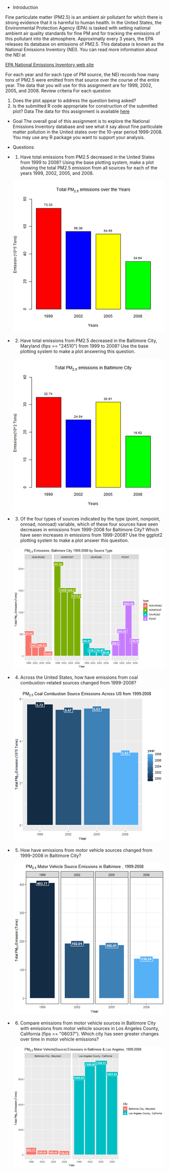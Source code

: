 * Introduction

Fine particulate matter (PM2.5) is an ambient air pollutant for which there is strong evidence that it is harmful to human health. In the United States, the Environmental Protection Agency (EPA) is tasked with setting national ambient air quality standards for fine PM and for tracking the emissions of this pollutant into the atmosphere. Approximatly every 3 years, the EPA releases its database on emissions of PM2.5. This database is known as the National Emissions Inventory (NEI). You can read more information about the NEI at 

 [EPA National Emissions Inventory web site](http://www.epa.gov/ttn/chief/eiinformation.html)



For each year and for each type of PM source, the NEI records how many tons of PM2.5 were emitted from that source over the course of the entire year. The data that you will use for this assignment are for 1999, 2002, 2005, and 2008.
Review criteria
For each question
1.	Does the plot appear to address the question being asked?
2.	Is the submitted R code appropriate for construction of the submitted plot?
Data
The data for this assignment is available [here]([https://d396qusza40orc.cloudfront.net/exdata%252Fdata%252FNEI_data.zip)


* Goal
The overall goal of this assignment is to explore the National Emissions Inventory database and see what it say about fine particulate matter pollution in the United states over the 10-year period 1999-2008. You may use any R package you want to support your analysis.

* Questions

- 1.	Have total emissions from PM2.5 decreased in the United States from 1999 to 2008? Using the base plotting system, make a plot showing the total PM2.5 emission from all sources for each of the years 1999, 2002, 2005, and 2008.

  ![plot1](./plot1.png)

- 2.	Have total emissions from PM2.5 decreased in the Baltimore City, Maryland (fips == "24510") from 1999 to 2008? Use the base plotting system to make a plot answering this question.

  ![plot2](./plot2.png)

- 3.	Of the four types of sources indicated by the  type (point, nonpoint, onroad, nonroad) variable, which of these four sources have seen decreases in emissions from 1999-2008 for Baltimore City? Which have seen increases in emissions from 1999-2008? Use the ggplot2 plotting system to make a plot answer this question. 

  ![plot3](./plot3.png)

- 4.	Across the United States, how have emissions from coal combustion-related sources changed from 1999-2008?

  ![plot4](./plot4.png)

- 5.	How have emissions from motor vehicle sources changed from 1999-2008 in Baltimore City?

  ![plot5](./plot5.png)

- 6.	Compare emissions from motor vehicle sources in Baltimore City with emissions from motor vehicle sources in Los Angeles County, California (fips == "06037"). Which city has seen greater changes over time in motor vehicle emissions?

  ![plot6](./plot6.png)
  
  

